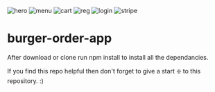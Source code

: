 ![hero](https://user-images.githubusercontent.com/81632171/114996729-bdc86800-9ebc-11eb-827a-6f6aa2f7ec5a.PNG)
![menu](https://user-images.githubusercontent.com/81632171/114996741-c02ac200-9ebc-11eb-8742-2fce9c5df749.PNG)
![cart](https://user-images.githubusercontent.com/81632171/114996747-c1f48580-9ebc-11eb-80a6-f1ea63f3fffa.PNG)
![reg](https://user-images.githubusercontent.com/81632171/115126121-82c45280-9fea-11eb-8d67-36d49713345d.PNG)
![login](https://user-images.githubusercontent.com/81632171/115126122-835ce900-9fea-11eb-944f-c032afe6943f.PNG)
![stripe](https://user-images.githubusercontent.com/81632171/115126123-83f57f80-9fea-11eb-8476-63d9c6aca6de.PNG)
# burger-order-app
After download or clone run npm install to install all the dependancies.

If you find this repo helpful then don't forget to give a start ❇️ to this repository. :)
